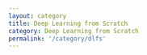```yaml
---
layout: category
title: Deep Learning from Scratch
category: Deep Learning from Scratch
permalink: '/category/dlfs'
---
```

